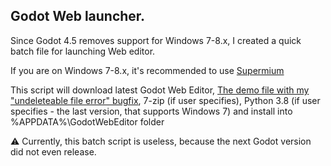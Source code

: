 ## Godot Web launcher.

Since Godot 4.5 removes support for Windows 7-8.x, I created a quick batch file for launching Web editor.

If you are on Windows 7-8.x, it's recommended to use [Supermium](https://github.com/win32ss/supermium/releases)

This script will download latest Godot Web Editor, [The demo file with my "undeleteable file error" bugfix](https://github.com/Yni-Viar/godot-web-editor-delete-workaround),
7-zip (if user specifies), Python 3.8 (if user specifies - the last version, that supports Windows 7) and install into %APPDATA%\GodotWebEditor folder

⚠️ Currently, this batch script is useless, because the next Godot version did not even release.